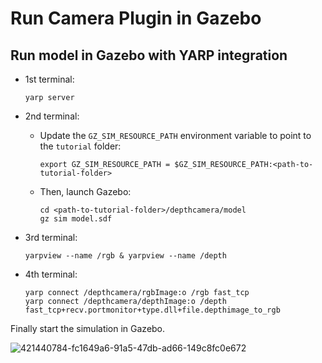 # Run Camera Plugin in Gazebo

## Run model in Gazebo with YARP integration

- 1st terminal:
  ~~~
  yarp server
  ~~~
- 2nd terminal:
  - Update the `GZ_SIM_RESOURCE_PATH` environment variable to point to the `tutorial` folder:

    ~~~
    export GZ_SIM_RESOURCE_PATH = $GZ_SIM_RESOURCE_PATH:<path-to-tutorial-folder>
    ~~~

  - Then, launch Gazebo:

    ~~~
    cd <path-to-tutorial-folder>/depthcamera/model
    gz sim model.sdf
    ~~~

- 3rd terminal:
  ~~~
  yarpview --name /rgb & yarpview --name /depth
  ~~~
- 4th terminal:
  ~~~
  yarp connect /depthcamera/rgbImage:o /rgb fast_tcp
  yarp connect /depthcamera/depthImage:o /depth fast_tcp+recv.portmonitor+type.dll+file.depthimage_to_rgb
  ~~~

Finally start the simulation in Gazebo.

![421440784-fc1649a6-91a5-47db-ad66-149c8fc0e672](https://github.com/user-attachments/assets/f17796e2-8e6e-4552-8c4a-b848aa4b1acc)

